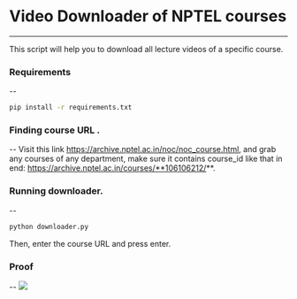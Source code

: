 # Video Downloader of NPTEL courses 
--- 
This script will help you to download all lecture videos of a specific course.

### Requirements 
--
```bash
pip install -r requirements.txt
```
### Finding course URL .
-- 
Visit this link https://archive.nptel.ac.in/noc/noc_course.html, and grab any courses of any department, make sure it contains course_id like that in end: https://archive.nptel.ac.in/courses/**106106212/**.
### Running downloader. 
-- 
```python
python downloader.py
```
Then, enter the course URL and press enter.
### Proof 
-- 
![](https://i.ibb.co/59xndnM/run.png)
